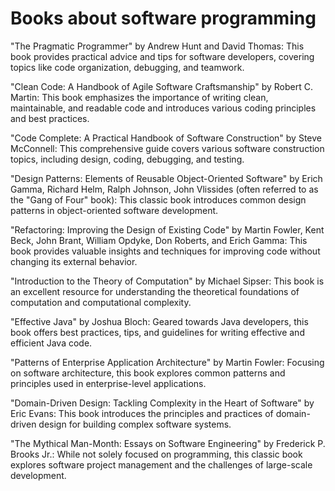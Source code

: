 # Books about software programming

"The Pragmatic Programmer" by Andrew Hunt and David Thomas: This book provides practical advice and tips for software developers, covering topics like code organization, debugging, and teamwork.

"Clean Code: A Handbook of Agile Software Craftsmanship" by Robert C. Martin: This book emphasizes the importance of writing clean, maintainable, and readable code and introduces various coding principles and best practices.

"Code Complete: A Practical Handbook of Software Construction" by Steve McConnell: This comprehensive guide covers various software construction topics, including design, coding, debugging, and testing.

"Design Patterns: Elements of Reusable Object-Oriented Software" by Erich Gamma, Richard Helm, Ralph Johnson, John Vlissides (often referred to as the "Gang of Four" book): This classic book introduces common design patterns in object-oriented software development.

"Refactoring: Improving the Design of Existing Code" by Martin Fowler, Kent Beck, John Brant, William Opdyke, Don Roberts, and Erich Gamma: This book provides valuable insights and techniques for improving code without changing its external behavior.

"Introduction to the Theory of Computation" by Michael Sipser: This book is an excellent resource for understanding the theoretical foundations of computation and computational complexity.

"Effective Java" by Joshua Bloch: Geared towards Java developers, this book offers best practices, tips, and guidelines for writing effective and efficient Java code.

"Patterns of Enterprise Application Architecture" by Martin Fowler: Focusing on software architecture, this book explores common patterns and principles used in enterprise-level applications.

"Domain-Driven Design: Tackling Complexity in the Heart of Software" by Eric Evans: This book introduces the principles and practices of domain-driven design for building complex software systems.

"The Mythical Man-Month: Essays on Software Engineering" by Frederick P. Brooks Jr.: While not solely focused on programming, this classic book explores software project management and the challenges of large-scale development.
